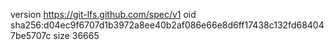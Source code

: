 version https://git-lfs.github.com/spec/v1
oid sha256:d04ec9f6707d1b3972a8ee40b2af086e66e8d6ff17438c132fd684047be5707c
size 36665
